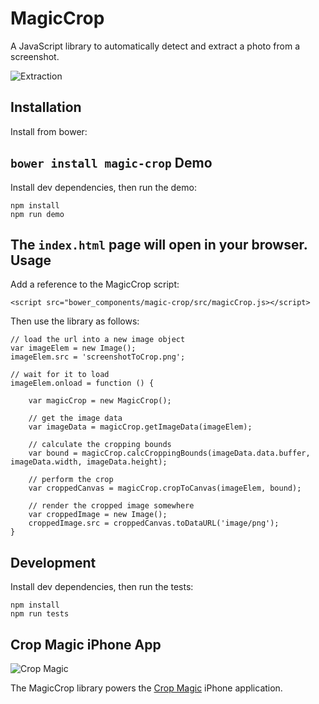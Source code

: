 MagicCrop
=========

A JavaScript library to automatically detect and extract a photo from a screenshot. 

![Extraction](https://raw.githubusercontent.com/mikechamberlain/magic-crop/master/test/images/extracted.jpg)

Installation
------------
Install from bower:

`bower install magic-crop`
Demo
----
Install dev dependencies, then run the demo:

    npm install
    npm run demo

The `index.html` page will open in your browser.
Usage
-----
Add a reference to the MagicCrop script:
 
`<script src="bower_components/magic-crop/src/magicCrop.js></script>`

Then use the library as follows:

    // load the url into a new image object
    var imageElem = new Image();
    imageElem.src = 'screenshotToCrop.png';
    
    // wait for it to load
    imageElem.onload = function () {
    
        var magicCrop = new MagicCrop();
        
        // get the image data
        var imageData = magicCrop.getImageData(imageElem);
        
        // calculate the cropping bounds
        var bound = magicCrop.calcCroppingBounds(imageData.data.buffer, imageData.width, imageData.height);

        // perform the crop
        var croppedCanvas = magicCrop.cropToCanvas(imageElem, bound);

        // render the cropped image somewhere
        var croppedImage = new Image();
        croppedImage.src = croppedCanvas.toDataURL('image/png');
    }

Development
-----------
Install dev dependencies, then run the tests:

    npm install
    npm run tests
Crop Magic iPhone App
---------------------
![Crop Magic](http://a5.mzstatic.com/us/r30/Purple49/v4/07/91/99/07919938-f8b7-a188-159d-b213ac6ad877/icon175x175.png)

The MagicCrop library powers the [Crop Magic](https://itunes.apple.com/us/app/crop-magic/id1061397658?mt=8) iPhone application. 
